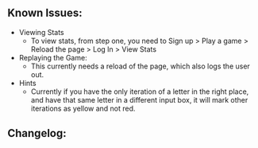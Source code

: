 ## Known Issues:
- Viewing Stats
  - To view stats, from step one, you need to Sign up > Play a game > Reload the page > Log In > View Stats
- Replaying the Game:
  -  This currently needs a reload of the page, which also logs the user out.
- Hints
  - Currently if you have the only iteration of a letter in the right place, and have that same letter in a different input box, it will mark other iterations as yellow and not red.

## Changelog:
